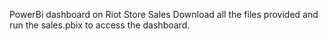 PowerBi dashboard on Riot Store Sales
Download all the files provided and run the sales.pbix to access the dashboard.
